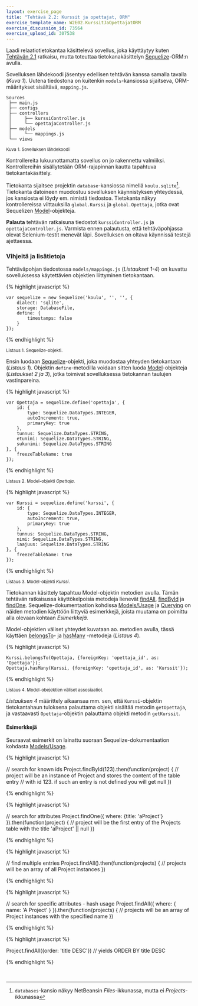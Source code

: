 ```yaml
---
layout: exercise_page
title: "Tehtävä 2.2: Kurssit ja opettajat, ORM"
exercise_template_name: W2E02.KurssitJaOpettajatORM
exercise_discussion_id: 73564
exercise_upload_id: 307538
---
```


Laadi relaatiotietokantaa käsittelevä sovellus, joka käyttäytyy kuten [Tehtävän 2.1](../tehtava21) ratkaisu, mutta toteuttaa tietokanakäsittelyn [Sequelize][sequelize]-ORM:n avulla.

[sequelize]: http://www.sequelizejs.com

Sovelluksen lähdekoodi jäsentyy edellisen tehtävän kanssa samalla tavalla (*Kuva 1*). Uutena tiedostona on kuitenkin `models`-kansiossa sijaitseva, ORM-määritykset sisältävä, `mapping.js`.

~~~
Sources
 ├── main.js
 ├── configs
 ├── controllers
 │     ├── kurssiController.js 
 │     └── opettajaController.js 
 ├── models
 │     └── mappings.js 
 └── views
~~~

<small>Kuva 1. Sovelluksen lähdekoodi</small>

Kontrollereita lukuunottamatta sovellus on jo rakennettu valmiiksi. Kontrollereihin sisällytetään ORM-rajapinnan kautta tapahtuva tietokantakäsittely. 

Tietokanta sijaitsee projektin `database`-kansiossa nimellä `koulu.sqlite`[^1]. Tietokanta datoineen muodostuu sovelluksen käynnistyksen yhteydessä, jos kansiosta ei löydy em. nimistä tiedostoa. Tietokanta näkyy kontrollereissa viittauksilla `global.Kurssi` ja `global.Opettaja`, jotka ovat Sequelizen [Model][model]-objekteja. 

[^1]: `databases`-kansio näkyy NetBeansin *Files*-ikkunassa, mutta ei *Projects*-ikkunassa

**Palauta** tehtävän ratkaisuna tiedostot `kurssiController.js` ja `opettajaController.js`. Varmista ennen palautusta, että tehtäväpohjassa olevat Selenium-testit menevät läpi. Sovelluksen on oltava käynnissä testejä ajettaessa.

### Vihjeitä ja lisätietoja

Tehtäväpohjan tiedostossa `models/mappings.js` (*Listaukset 1-4*) on kuvattu sovelluksessa käytettävien objektien liittyminen tietokantaan. 

{% highlight javascript %}

    var sequelize = new Sequelize('koulu', '', '', {
        dialect: 'sqlite',
        storage: DatabaseFile,
        define: {
            timestamps: false
        }
    });

{% endhighlight %}

<small>Listaus 1. Sequelize-objekti.</small>

Ensin luodaan [Sequelize][sequelize-obj]-objekti, joka muodostaa yhteyden tietokantaan (*Listaus 1*). Objektin `define`-metodilla voidaan sitten luoda [Model][model]-objekteja (*Listaukset 2 ja 3*), jotka toimivat sovelluksessa tietokannan taulujen vastinpareina. 

[sequelize-obj]: http://docs.sequelizejs.com/en/v3/api/sequelize/
[model]: http://docs.sequelizejs.com/en/v3/api/model/


{% highlight javascript %}

    var Opettaja = sequelize.define('opettaja', {
        id: {
            type: Sequelize.DataTypes.INTEGER, 
            autoIncrement: true, 
            primaryKey: true
        },
        tunnus: Sequelize.DataTypes.STRING,
        etunimi: Sequelize.DataTypes.STRING,
        sukunimi: Sequelize.DataTypes.STRING
    }, {
        freezeTableName: true
    });


{% endhighlight %}

<small>Listaus 2. Model-objekti *Opettaja*.</small>



{% highlight javascript %}

    var Kurssi = sequelize.define('kurssi', {
        id: {
            type: Sequelize.DataTypes.INTEGER, 
            autoIncrement: true, 
            primaryKey: true
        },
        tunnus: Sequelize.DataTypes.STRING,
        nimi: Sequelize.DataTypes.STRING,
        laajuus: Sequelize.DataTypes.STRING
    }, {
        freezeTableName: true
    });

{% endhighlight %}

<small>Listaus 3. Model-objekti *Kurssi*.</small>


Tietokannan käsittely tapahtuu Model-objektin metodien avulla. Tämän tehtävän ratkaisussa käyttökelpoisia metodeja lienevät [findAll][findAll], [findById][findById] ja [findOne][findOne]. Sequelize-dokumentaation kohdissa [Models/Usage][models-usage] ja [Querying][querying] on näiden metodien käyttöön liittyviä esimerkkejä, joista muutama on poimittu alla olevaan kohtaan *Esimerkkejä*.

[findAll]: http://docs.sequelizejs.com/en/v3/api/model/#findalloptions-promisearrayinstance
[findById]: http://docs.sequelizejs.com/en/v3/api/model/#findbyidid-options-promiseinstance
[findOne]: http://docs.sequelizejs.com/en/v3/api/model/#findoneoptions-promiseinstance

[models-usage]: http://docs.sequelizejs.com/en/v3/docs/models-usage/
[querying]: http://docs.sequelizejs.com/en/v3/docs/querying/


Model-objektien väliset yhteydet kuvataan ao. metodien avulla, tässä käyttäen [belongsTo][belongsTo]- ja [hasMany][hasMany] -metodeja (*Listaus 4*).

[belongsTo]: http://docs.sequelizejs.com/en/v3/api/associations/#belongstotarget-options
[hasMany]: http://docs.sequelizejs.com/en/v3/api/associations/#hasmanytarget-options


{% highlight javascript %}

    Kurssi.belongsTo(Opettaja, {foreignKey: 'opettaja_id', as: 'Opettaja'});
    Opettaja.hasMany(Kurssi, {foreignKey: 'opettaja_id', as: 'Kurssit'});

{% endhighlight %}

<small>Listaus 4. Model-obejektien väliset assosiaatiot.</small>

*Listauksen 4* määrittely aikaansaa mm. sen, että `Kurssi`-objektin tietokantahaun tuloksena palauttama objekti sisältää metodin `getOpettaja`, ja vastaavasti `Opettaja`-objektin palauttama objekti metodin `getKurssit`.

#### Esimerkkejä

Seuraavat esimerkit on lainattu suoraan Sequelize-dokumentaation kohdasta [Models/Usage][models-usage].

{% highlight javascript %}

// search for known ids
Project.findById(123).then(function(project) {
  // project will be an instance of Project and stores the content of the table entry
  // with id 123. if such an entry is not defined you will get null
})

{% endhighlight %}


{% highlight javascript %}

// search for attributes
Project.findOne({ where: {title: 'aProject'} }).then(function(project) {
  // project will be the first entry of the Projects table with the title 'aProject' || null
})

{% endhighlight %}


{% highlight javascript %}

// find multiple entries
Project.findAll().then(function(projects) {
  // projects will be an array of all Project instances
})

{% endhighlight %}


{% highlight javascript %}

// search for specific attributes - hash usage
Project.findAll({ where: { name: 'A Project' } }).then(function(projects) {
  // projects will be an array of Project instances with the specified name
})

{% endhighlight %}


{% highlight javascript %}

Project.findAll({order: 'title DESC'})
// yields ORDER BY title DESC

{% endhighlight %}


<br/>


